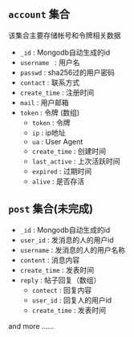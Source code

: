 ## `account` 集合
该集合主要存储帐号和令牌相关数据

* `_id` : Mongodb自动生成的id
* `username ` : 用户名
* `passwd` : sha256过的用户密码
* `contact` : 联系方式
* `create_time` : 注册时间
* `mail` : 用户邮箱
* `token` : 令牌 (数组)
  *  `token` : 令牌
  *  `ip` : ip地址
  *  `ua` : User Agent
  *  `create_time` : 创建时间
  *  `last_active` : 上次活跃时间
  *  `expired` : 过期时间 
  *  `alive` : 是否存活

## `post` 集合(未完成)
* `_id` : Mongodb自动生成的id
* `user_id` : 发消息的人的用户id
* `username` : 发消息的人的用户名称
* `content` : 消息内容
* `create_time` : 发表时间
* `reply` : 帖子回复（数组）
  *  `contect` : 回复内容
  *  `user_id` : 回复人的用户id
  *  `create_time` : 发表时间


and more ……